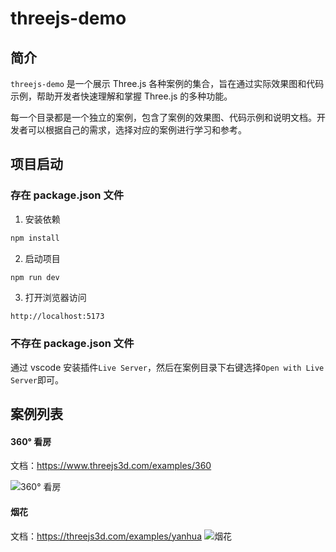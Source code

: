 # threejs-demo

## 简介

`threejs-demo` 是一个展示 Three.js 各种案例的集合，旨在通过实际效果图和代码示例，帮助开发者快速理解和掌握 Three.js 的多种功能。

每一个目录都是一个独立的案例，包含了案例的效果图、代码示例和说明文档。开发者可以根据自己的需求，选择对应的案例进行学习和参考。

## 项目启动

### 存在 package.json 文件

1. 安装依赖

```bash
npm install
```

2. 启动项目

```bash
npm run dev
```

3. 打开浏览器访问

```
http://localhost:5173
```

### 不存在 package.json 文件

通过 vscode 安装插件`Live Server`，然后在案例目录下右键选择`Open with Live Server`即可。

## 案例列表

#### 360° 看房

文档：https://www.threejs3d.com/examples/360

![360° 看房](https://www.threejs3d.com/_next/static/media/Dec-15-2024%2014-13-31.a6950329.gif)

<!-- @import "[TOC]" {cmd="toc" depthFrom=1 depthTo=6 orderedList=false} -->

#### 烟花

文档：https://threejs3d.com/examples/yanhua
![烟花](https://threejs3d.com/_next/static/media/Dec-26-2024%2022-23-17.6d9349f4.gif)
